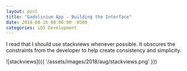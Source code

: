 ```yaml
---
layout: post
title: "Gadolinium App - Building the Interface"
date: 2018-08-16 08:00:00 -0500
categories: iOS Development
---
```


I read that I should use stackviews whenever possible.
It obscures the constraints from the developer to help create consistency and simplicity.

![stackviews]({{ '/assets/images/2018/aug/stackviews.png' }})

